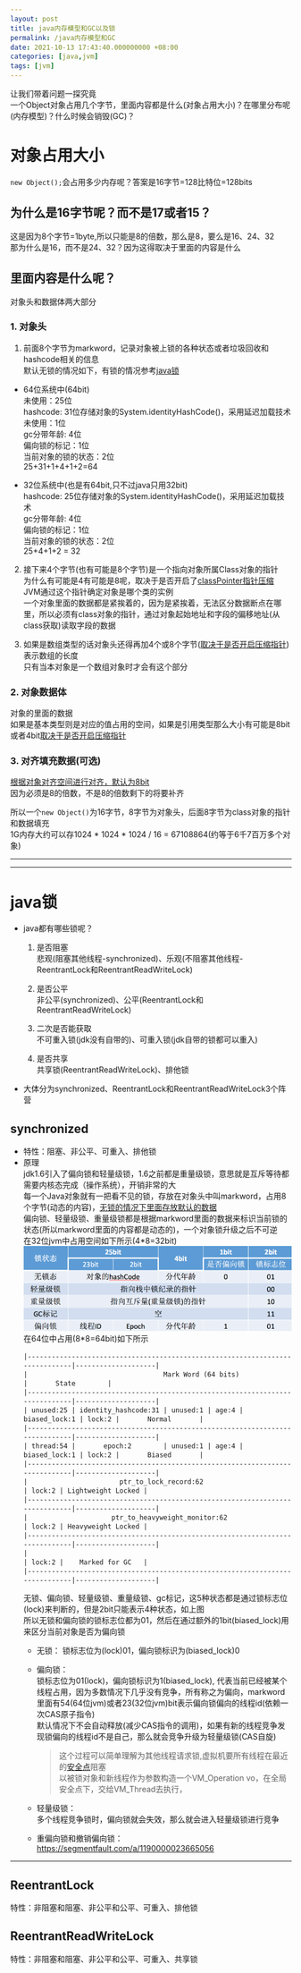 ```yaml
---
layout: post
title: java内存模型和GC以及锁
permalink: /java内存模型和GC
date: 2021-10-13 17:43:40.000000000 +08:00
categories: [java,jvm]
tags: [jvm]
---
```


让我们带着问题一探究竟  
一个Object对象占用几个字节，里面内容都是什么(对象占用大小)？在哪里分布呢(内存模型)？什么时候会销毁(GC)？  

# 对象占用大小

`new Object();`会占用多少内存呢？答案是16字节=128比特位=128bits  

## 为什么是16字节呢？而不是17或者15？  
  这是因为8个字节=1byte,所以只能是8的倍数，那么是8，要么是16、24、32  
  那为什么是16，而不是24、32？因为这得取决于里面的内容是什么  

## 里面内容是什么呢？  

对象头和数据体两大部分  
### 1. 对象头
1. 前面8个字节为markword，记录对象被上锁的各种状态或者垃圾回收和hashcode相关的信息  
  默认无锁的情况如下，有锁的情况参考[java锁](#synchronized)  
   
  * 64位系统中(64bit)  
    未使用：25位  
    hashcode:  31位存储对象的System.identityHashCode()，采用延迟加载技术  
    未使用：1位  
    gc分带年龄: 4位  
    偏向锁的标记：1位  
    当前对象的锁的状态：2位  
    25+31+1+4+1+2=64  
    
  * 32位系统中(也是有64bit,只不过java只用32bit)  
    hashcode:  25位存储对象的System.identityHashCode()，采用延迟加载技术  
    gc分带年龄: 4位  
    偏向锁的标记：1位  
    当前对象的锁的状态：2位  
    25+4+1+2 = 32  


2. 接下来4个字节(也有可能是8个字节)是一个指向对象所属Class对象的指针  
 为什么有可能是4有可能是8呢，取决于是否开启了[classPointer指针压缩](/JVM所有的参数配置详解#4--xxusecompressedclasspointers)  
 JVM通过这个指针确定对象是哪个类的实例  
 一个对象里面的数据都是紧挨着的，因为是紧挨着，无法区分数据断点在哪里，所以必须有class对象的指针，通过对象起始地址和字段的偏移地址(从class获取)读取字段的数据  

3. 如果是数组类型的话对象头还得再加4个或8个字节([取决于是否开启压缩指针](/JVM所有的参数配置详解#3--xxusecompressedoops))表示数组的长度  
   只有当本对象是一个数组对象时才会有这个部分

### 2. 对象数据体
对象的里面的数据  
如果是基本类型则是对应的值占用的空间，如果是引用类型那么大小有可能是8bit或者4bit[取决于是否开启压缩指针](/JVM所有的参数配置详解#3--xxusecompressedoops)  
   
### 3. 对齐填充数据(可选)  
[根据对象对齐空间进行对齐，默认为8bit](/JVM所有的参数配置详解#5--xxobjectalignmentinbytes8)  
因为必须是8的倍数，不是8的倍数剩下的将要补齐  
   

所以一个`new Object()`为16字节，8字节为对象头，后面8字节为class对象的指针和数据填充  
1G内存大约可以存1024 * 1024 * 1024 / 16 = 67108864(约等于6千7百万多个对象)  

---
---

# java锁
* java都有哪些锁呢？  
   1. 是否阻塞  
      悲观(阻塞其他线程-synchronized)、乐观(不阻塞其他线程-ReentrantLock和ReentrantReadWriteLock)
      
   2. 是否公平  
      非公平(synchronized)、公平(ReentrantLock和ReentrantReadWriteLock)

   3. 二次是否能获取  
     不可重入锁(jdk没有自带的)、可重入锁(jdk自带的锁都可以重入)  
      
   4. 是否共享  
      共享锁(ReentrantReadWriteLock)、排他锁

* 大体分为synchronized、ReentrantLock和ReentrantReadWriteLock3个阵营  

## synchronized
* 特性：阻塞、非公平、可重入、排他锁  
* 原理  
  jdk1.6引入了偏向锁和轻量级锁，1.6之前都是重量级锁，意思就是互斥等待都需要内核态完成（操作系统），开销非常的大  
  每一个Java对象就有一把看不见的锁，存放在对象头中叫markword，占用8个字节(动态的内容)，[无锁的情况下里面存放默认的数据](#1-对象头)  
  偏向锁、轻量级锁、重量级锁都是根据markword里面的数据来标识当前锁的状态(所以markword里面的内容都是动态的)，一个对象锁升级之后不可逆  
  在32位jvm中占用空间如下所示(4\*8=32bit)  
  ![如图](/assets/images/posts/2021/markword.png)  
  在64位中占用(8\*8=64bit)如下所示  
  ```  
  |------------------------------------------------------------------------------|--------------------|  
  |                                  Mark Word (64 bits)                         |       State        |  
  |------------------------------------------------------------------------------|--------------------|  
  | unused:25 | identity_hashcode:31 | unused:1 | age:4 | biased_lock:1 | lock:2 |       Normal       |  
  |------------------------------------------------------------------------------|--------------------|  
  | thread:54 |       epoch:2        | unused:1 | age:4 | biased_lock:1 | lock:2 |       Biased       |  
  |------------------------------------------------------------------------------|--------------------|  
  |                       ptr_to_lock_record:62                         | lock:2 | Lightweight Locked |  
  |------------------------------------------------------------------------------|--------------------|  
  |                     ptr_to_heavyweight_monitor:62                   | lock:2 | Heavyweight Locked |  
  |------------------------------------------------------------------------------|--------------------|  
  |                                                                     | lock:2 |    Marked for GC   |  
  |------------------------------------------------------------------------------|--------------------|  
  ```  
  无锁、偏向锁、轻量级锁、重量级锁、gc标记，这5种状态都是通过锁标志位(lock)来判断的，但是2bit只能表示4种状态，如上图  
  所以无锁和偏向锁的锁标志位都为01，然后在通过额外的1bit(biased_lock)用来区分当前对象是否为偏向锁  
  * 无锁： 
    锁标志位为(lock)01，偏向锁标识为(biased_lock)0  
    
  * 偏向锁：   
    锁标志位为01(lock)，偏向锁标识为1(biased_lock), 代表当前已经被某个线程占用，因为多数情况下几乎没有竞争，所有称之为偏向，markword里面有54(64位jvm)或者23(32位jvm)bit表示偏向锁偏向的线程id(依赖一次CAS原子指令)  
    默认情况下不会自动释放(减少CAS指令的调用)，如果有新的线程竞争发现锁偏向的线程id不是自己，那么就会竞争升级为轻量级锁(CAS自旋)  
    > 这个过程可以简单理解为其他线程请求锁,虚拟机要所有线程在最近的[安全点](/java安全点safePoint以及JIT#什么时候会用到安全点)阻塞  
    > 以被锁对象和新线程作为参数构造一个VM_Operation vo，在全局安全点下，交给VM_Thread去执行，
    
  * 轻量级锁：  
    多个线程竞争锁时，偏向锁就会失效，那么就会进入轻量级锁进行竞争
    
  * 重偏向锁和撤销偏向锁：
    https://segmentfault.com/a/1190000023665056
    
  

---

## ReentrantLock
特性：非阻塞和阻塞、非公平和公平、可重入、排他锁

## ReentrantReadWriteLock
特性：非阻塞和阻塞、非公平和公平、可重入、共享锁